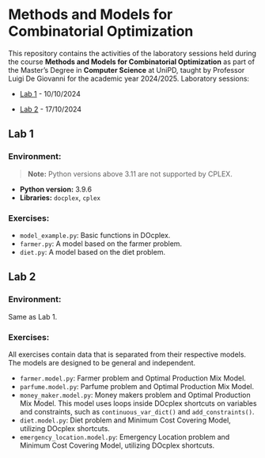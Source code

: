 # Methods and Models for Combinatorial Optimization

This repository contains the activities of the laboratory sessions held during the course **Methods and Models for Combinatorial Optimization** as part of the Master’s Degree in **Computer Science** at UniPD, taught by Professor Luigi De Giovanni for the academic year 2024/2025.
Laboratory sessions: 
- [Lab 1](#lab-1) - 10/10/2024

- [Lab 2](#lab-2) - 17/10/2024

## Lab 1 
### Environment:

> **Note:** Python versions above 3.11 are not supported by CPLEX.

- **Python version:** 3.9.6
- **Libraries:** `docplex`, `cplex`

### Exercises:

- `model_example.py`: Basic functions in DOcplex.
- `farmer.py`: A model based on the farmer problem.
- `diet.py`: A model based on the diet problem.

## Lab 2
### Environment:

Same as Lab 1.

### Exercises:
All exercises contain data that is separated from their respective models. The models are designed to be general and independent.
- `farmer.model.py`: Farmer problem and Optimal Production Mix Model. 
- `parfume.model.py`:  Parfume problem and Optimal Production Mix Model. 
- `money_maker.model.py`:  Money makers problem and Optimal Production Mix Model. This model uses loops inside DOcplex shortcuts on variables and constraints, such as `continuous_var_dict()` and `add_constraints()`.
- `diet.model.py`: Diet problem  and Minimum Cost Covering Model, utilizing DOcplex shortcuts.
- `emergency_location.model.py`: Emergency Location problem  and Minimum Cost Covering Model, utilizing DOcplex shortcuts.
